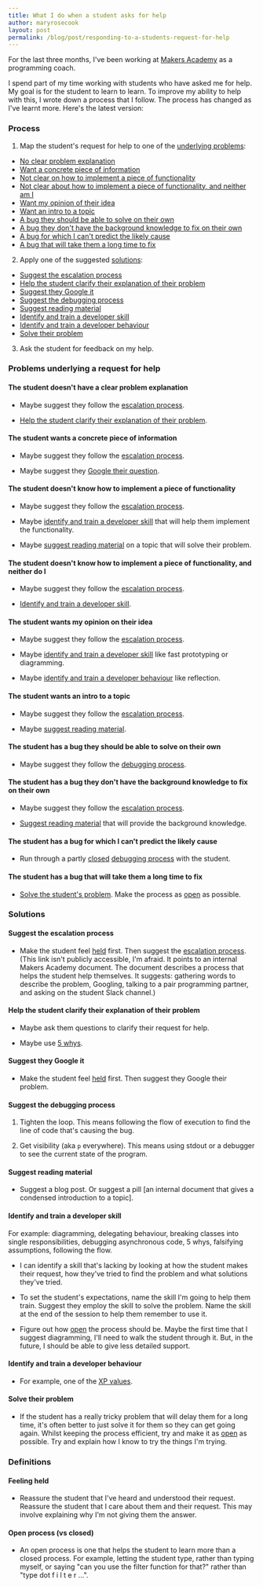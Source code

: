 ```yaml
---
title: What I do when a student asks for help
author: maryrosecook
layout: post
permalink: /blog/post/responding-to-a-students-request-for-help
---
```


For the last three months, I've been working at <a href="http://makersacademy.com">Makers Academy</a> as a programming coach.

I spend part of my time working with students who have asked me for help.  My goal is for the student to learn to learn.  To improve my ability to help with this, I wrote down a process that I follow.  The process has changed as I've learnt more.  Here's the latest version:

### Process

1. Map the student's request for help to one of the [underlying problems](#problems-underlying-a-request-for-help):
  * [No clear problem explanation](#the-student-doesnt-have-a-clear-problem-explanation)
  * [Want a concrete piece of information](#the-student-wants-a-concrete-piece-of-information)
  * [Not clear on how to implement a piece of functionality](#the-student-doesnt-know-how-to-implement-a-piece-of-functionality)
  * [Not clear about how to implement a piece of functionality, and neither am I](#the-student-doesnt-know-how-to-implement-a-piece-of-functionality-and-neither-do-i)
  * [Want my opinion of their idea](#the-student-wants-my-opinion-on-their-idea)
  * [Want an intro to a topic](#the-student-wants-an-intro-to-a-topic)
  * [A bug they should be able to solve on their own](#the-student-has-a-bug-they-should-be-able-to-solve-on-their-own)
  * [A bug they don't have the background knowledge to fix on their own](#the-student-has-a-bug-they-dont-have-the-background-knowledge-to-fix-on-their-own)
  * [A bug for which I can't predict the likely cause](#the-student-has-a-bug-for-which-i-cant-predict-the-likely-cause)
  * [A bug that will take them a long time to fix](#the-student-has-a-bug-that-will-take-them-a-long-time-to-fix)

2. Apply one of the suggested [solutions](#solutions):
  * [Suggest the escalation process](#suggest-the-escalation-process)
  * [Help the student clarify their explanation of their problem](#help-the-student-clarify-their-explanation-of-their-problem)
  * [Suggest they Google it](#suggest-they-google-it)
  * [Suggest the debugging process](#suggest-the-debugging-process)
  * [Suggest reading material](#suggest-reading-material)
  * [Identify and train a developer skill](#identify-and-train-a-developer-skill)
  * [Identify and train a developer behaviour](#identify-and-train-a-developer-behaviour)
  * [Solve their problem](#solve-their-problem)

3. Ask the student for feedback on my help.

### Problems underlying a request for help

#### The student doesn't have a clear problem explanation

* Maybe suggest they follow the [escalation process](#escalation-process).

* [Help the student clarify their explanation of their problem](#help-the-student-clarify-their-explanation-of-their-problem).

#### The student wants a concrete piece of information

* Maybe suggest they follow the [escalation process](#escalation-process).

* Maybe suggest they [Google their question](#google-it).

#### The student doesn't know how to implement a piece of functionality

* Maybe suggest they follow the [escalation process](#escalation-process).

* Maybe [identify and train a developer skill](#identify-and-train-a-developer-skill) that will help them implement the functionality.

* Maybe [suggest reading material](#suggest-reading-material) on a topic that will solve their problem.

#### The student doesn't know how to implement a piece of functionality, and neither do I

* Maybe suggest they follow the [escalation process](#escalation-process).

* [Identify and train a developer skill](#identify-and-train-a-developer-skill).

#### The student wants my opinion on their idea

* Maybe suggest they follow the [escalation process](#escalation-process).

* Maybe [identify and train a developer skill](#identify-and-train-a-developer-skill) like fast prototyping or diagramming.

* Maybe [identify and train a developer behaviour](#identify-and-train-a-developer-behaviour) like reflection.

#### The student wants an intro to a topic

* Maybe suggest they follow the [escalation process](#escalation-process).

* Maybe [suggest reading material](#suggest-reading-material).

#### The student has a bug they should be able to solve on their own

* Maybe suggest they follow the [debugging process](#debugging-process).

#### The student has a bug they don't have the background knowledge to fix on their own

* Maybe suggest they follow the [escalation process](#escalation-process).

* [Suggest reading material](#suggest-reading-material) that will provide the background knowledge.

#### The student has a bug for which I can't predict the likely cause

* Run through a partly [closed](#open-process-vs-closed) [debugging process](#debugging-process) with the student.

#### The student has a bug that will take them a long time to fix

* [Solve the student's problem](#solve-the-problem). Make the process as [open](#open-process-vs-closed) as possible.

### Solutions

#### Suggest the escalation process

* Make the student feel [held](#feeling-held) first.  Then suggest the [escalation process](https://github.com/makersacademy/course/blob/master/pills/escalation_process.md). (This link isn't publicly accessible, I'm afraid.  It points to an internal Makers Academy document.  The document describes a process that helps the student help themselves.  It suggests: gathering words to describe the problem, Googling, talking to a pair programming partner, and asking on the student Slack channel.)

#### Help the student clarify their explanation of their problem

* Maybe ask them questions to clarify their request for help.

* Maybe use [5 whys](https://en.wikipedia.org/wiki/5_Whys).

#### Suggest they Google it

* Make the student feel [held](#feeling-held) first.  Then suggest they Google their problem.

#### Suggest the debugging process

1. Tighten the loop.  This means following the flow of execution to find the line of code that's causing the bug.

2. Get visibility (aka `p` everywhere).  This means using stdout or a debugger to see the current state of the program.

#### Suggest reading material

* Suggest a blog post. Or suggest a pill [an internal document that gives a condensed introduction to a topic].

#### Identify and train a developer skill

For example: diagramming, delegating behaviour, breaking classes into single responsibilities, debugging asynchronous code, 5 whys, falsifying assumptions, following the flow.

* I can identify a skill that's lacking by looking at how the student makes their request, how they've tried to find the problem and what solutions they've tried.

* To set the student's expectations, name the skill I'm going to help them train.  Suggest they employ the skill to solve the problem.  Name the skill at the end of the session to help them remember to use it.

* Figure out how [open](#open-process-vs-closed) the process should be.  Maybe the first time that I suggest diagramming, I'll need to walk the student through it.  But, in the future, I should be able to give less detailed support.

#### Identify and train a developer behaviour

* For example, one of the [XP values](http://www.extremeprogramming.org/values.html).

#### Solve their problem

* If the student has a really tricky problem that will delay them for a long time, it's often better to just solve it for them so they can get going again.  Whilst keeping the process efficient, try and make it as [open](#open-process-vs-closed) as possible.  Try and explain how I know to try the things I'm trying.

### Definitions

#### Feeling held

* Reassure the student that I've heard and understood their request.  Reassure the student that I care about them and their request.  This may involve explaining why I'm not giving them the answer.

#### Open process (vs closed)

* An open process is one that helps the student to learn more than a closed process.  For example, letting the student type, rather than typing myself, or saying "can you use the filter function for that?" rather than "type dot f i l t e r ...".
